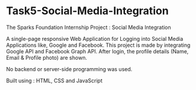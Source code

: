 # Task5-Social-Media-Integration
The Sparks Foundation Internship Project : Social Media Integration

A single-page responsive Web Application for Logging into Social Media Applications like, Google and Facebook. This project is made by integrating Google API and Facebook Graph API. After login, the profile details (Name, Email & Profile photo) are shown.

No backend or server-side programming was used.

Built using : HTML, CSS and JavaScript
